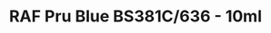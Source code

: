 ---
layout: product
title: "RAF Pru Blue BS381C/636 - 10ml"
price: "330" 
desc: "Acrylic Laquer 10mL"
img_path: "/assets/img/RC297.jpg"
brand: "AK "
available: true
special_offer: false
new: false
soon: false
cat: "020000"
subcat: "020200"
subsubcat: "020201"
sifra: "RC297"
popular: false
---